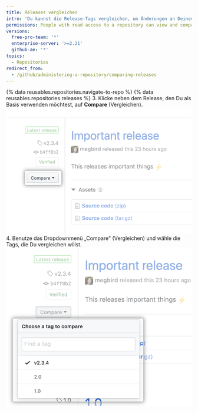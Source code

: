 ```yaml
---
title: Releases vergleichen
intro: 'Du kannst die Release-Tags vergleichen, um Änderungen an Deinem Repository zwischen verschiedenen Releases zu sehen.'
permissions: People with read access to a repository can view and compare releases.
versions:
  free-pro-team: '*'
  enterprise-server: '>=2.21'
  github-ae: '*'
topics:
  - Repositories
redirect_from:
  - /github/administering-a-repository/comparing-releases
---
```

{% data reusables.repositories.navigate-to-repo %}
{% data reusables.repositories.releases %}
3. Klicke neben dem Release, den Du als Basis verwenden möchtest, auf **Compare** (Vergleichen). ![Menü „Compare release tags" (Vergleiche Release-Tags)](/assets/images/help/releases/compare-tags-menu.png)
4. Benutze das Dropdownmenü „Compare" (Vergleichen) und wähle die Tags, die Du vergleichen willst. ![Menüoptionen „Compare release tags" (Vergleiche Release-Tags)](/assets/images/help/releases/compare-tags-menu-options.png)
